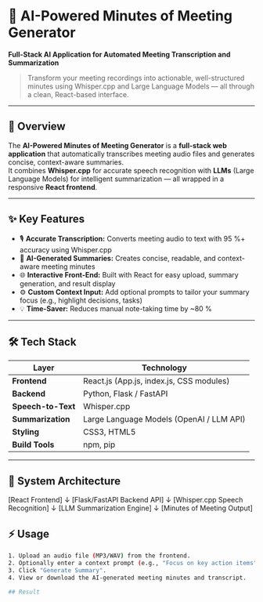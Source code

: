 # 🧠 AI-Powered Minutes of Meeting Generator  
**Full-Stack AI Application for Automated Meeting Transcription and Summarization**

> Transform your meeting recordings into actionable, well-structured minutes using Whisper.cpp and Large Language Models — all through a clean, React-based interface.

---

## 🚀 Overview

The **AI-Powered Minutes of Meeting Generator** is a **full-stack web application** that automatically transcribes meeting audio files and generates concise, context-aware summaries.  
It combines **Whisper.cpp** for accurate speech recognition with **LLMs** (Large Language Models) for intelligent summarization — all wrapped in a responsive **React frontend**.

---

## ✨ Key Features

- 🎙️ **Accurate Transcription:** Converts meeting audio to text with 95 %+ accuracy using Whisper.cpp  
- 🧾 **AI-Generated Summaries:** Creates concise, readable, and context-aware meeting minutes  
- 🌐 **Interactive Front-End:** Built with React for easy upload, summary generation, and result display  
- ⚙️ **Custom Context Input:** Add optional prompts to tailor your summary focus (e.g., highlight decisions, tasks)  
- 💡 **Time-Saver:** Reduces manual note-taking time by ~80 %

---

## 🛠️ Tech Stack

| Layer | Technology |
|-------|-------------|
| **Frontend** | React.js (App.js, index.js, CSS modules) |
| **Backend** | Python, Flask / FastAPI |
| **Speech-to-Text** | Whisper.cpp |
| **Summarization** | Large Language Models (OpenAI / LLM API) |
| **Styling** | CSS3, HTML5 |
| **Build Tools** | npm, pip |

---

## 🧩 System Architecture

[React Frontend]
↓
[Flask/FastAPI Backend API]
↓
[Whisper.cpp Speech Recognition]
↓
[LLM Summarization Engine]
↓
[Minutes of Meeting Output]

## ⚡ Usage

```bash
1. Upload an audio file (MP3/WAV) from the frontend.
2. Optionally enter a context prompt (e.g., "Focus on key action items").
3. Click "Generate Summary".
4. View or download the AI-generated meeting minutes and transcript.

## Result


